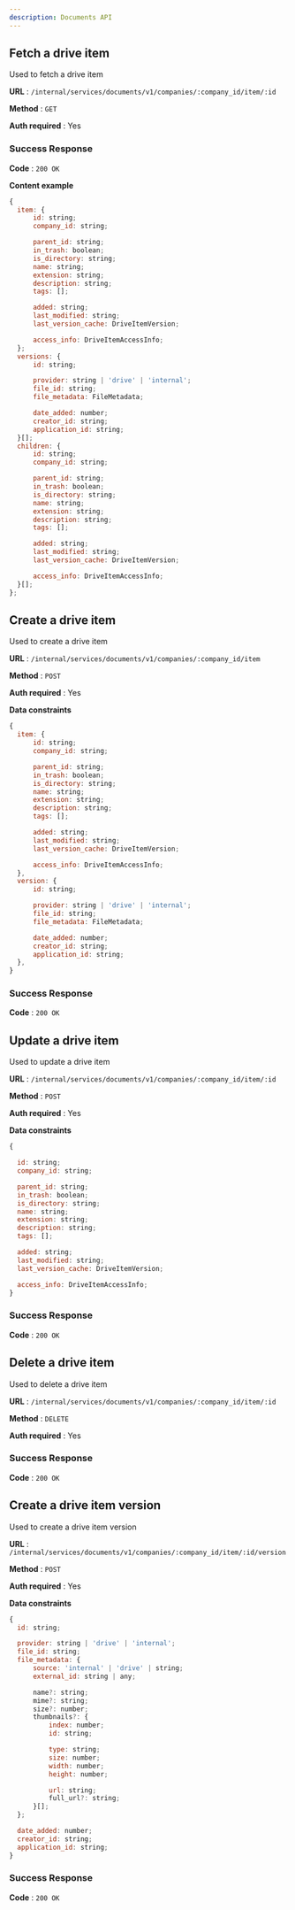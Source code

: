 ```yaml
---
description: Documents API
---
```


## Fetch a drive item

Used to fetch a drive item

**URL** : `/internal/services/documents/v1/companies/:company_id/item/:id`

**Method** : `GET`

**Auth required** : Yes

### Success Response

**Code** : `200 OK`

**Content example**

```javascript
{
  item: {
      id: string;
      company_id: string;

      parent_id: string;
      in_trash: boolean;
      is_directory: string;
      name: string;
      extension: string;
      description: string;
      tags: [];

      added: string;
      last_modified: string;
      last_version_cache: DriveItemVersion;

      access_info: DriveItemAccessInfo;
  };
  versions: {
      id: string;

      provider: string | 'drive' | 'internal';
      file_id: string;
      file_metadata: FileMetadata;

      date_added: number;
      creator_id: string;
      application_id: string;
  }[];
  children: {
      id: string;
      company_id: string;

      parent_id: string;
      in_trash: boolean;
      is_directory: string;
      name: string;
      extension: string;
      description: string;
      tags: [];

      added: string;
      last_modified: string;
      last_version_cache: DriveItemVersion;

      access_info: DriveItemAccessInfo;
  }[];
};
```

## Create a drive item

Used to create a drive item

**URL** : `/internal/services/documents/v1/companies/:company_id/item`

**Method** : `POST`

**Auth required** : Yes

**Data constraints**

```javascript
{
  item: {
      id: string;
      company_id: string;

      parent_id: string;
      in_trash: boolean;
      is_directory: string;
      name: string;
      extension: string;
      description: string;
      tags: [];

      added: string;
      last_modified: string;
      last_version_cache: DriveItemVersion;

      access_info: DriveItemAccessInfo;
  },
  version: {
      id: string;

      provider: string | 'drive' | 'internal';
      file_id: string;
      file_metadata: FileMetadata;

      date_added: number;
      creator_id: string;
      application_id: string;
  },
}
```

### Success Response

**Code** : `200 OK`

## Update a drive item

Used to update a drive item

**URL** : `/internal/services/documents/v1/companies/:company_id/item/:id`

**Method** : `POST`

**Auth required** : Yes

**Data constraints**

```javascript
{

  id: string;
  company_id: string;

  parent_id: string;
  in_trash: boolean;
  is_directory: string;
  name: string;
  extension: string;
  description: string;
  tags: [];

  added: string;
  last_modified: string;
  last_version_cache: DriveItemVersion;

  access_info: DriveItemAccessInfo;
}
```

### Success Response

**Code** : `200 OK`

## Delete a drive item

Used to delete a drive item

**URL** : `/internal/services/documents/v1/companies/:company_id/item/:id`

**Method** : `DELETE`

**Auth required** : Yes

### Success Response

**Code** : `200 OK`


## Create a drive item version

Used to create a drive item version

**URL** : `/internal/services/documents/v1/companies/:company_id/item/:id/version`

**Method** : `POST`

**Auth required** : Yes

**Data constraints**

```javascript
{
  id: string;

  provider: string | 'drive' | 'internal';
  file_id: string;
  file_metadata: {
      source: 'internal' | 'drive' | string;
      external_id: string | any;

      name?: string;
      mime?: string;
      size?: number;
      thumbnails?: {
          index: number;
          id: string;

          type: string;
          size: number;
          width: number;
          height: number;

          url: string;
          full_url?: string;
      }[];
  };

  date_added: number;
  creator_id: string;
  application_id: string;
}
```

### Success Response

**Code** : `200 OK`
